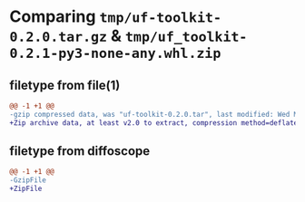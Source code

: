 # Comparing `tmp/uf-toolkit-0.2.0.tar.gz` & `tmp/uf_toolkit-0.2.1-py3-none-any.whl.zip`

## filetype from file(1)

```diff
@@ -1 +1 @@
-gzip compressed data, was "uf-toolkit-0.2.0.tar", last modified: Wed Mar 27 23:11:49 2024, max compression
+Zip archive data, at least v2.0 to extract, compression method=deflate
```

## filetype from diffoscope

```diff
@@ -1 +1 @@
-GzipFile
+ZipFile
```

